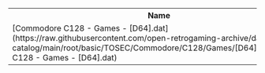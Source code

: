 <table>
<tr><th>Name</th><th>Size</th></tr>
<tr><td>[Commodore C128 - Games - [D64].dat](https://raw.githubusercontent.com/open-retrogaming-archive/dat-catalog/main/root/basic/TOSEC/Commodore/C128/Games/[D64]/Commodore C128 - Games - [D64].dat)</td><td>66416</td></tr>
</table>
